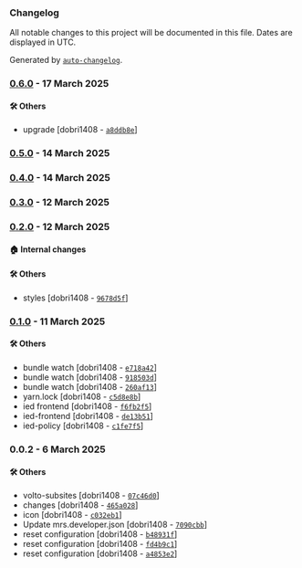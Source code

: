 ### Changelog

All notable changes to this project will be documented in this file. Dates are displayed in UTC.

Generated by [`auto-changelog`](https://github.com/CookPete/auto-changelog).

### [0.6.0](https://github.com/eea/ied-frontend/compare/0.5.0...0.6.0) - 17 March 2025

#### :hammer_and_wrench: Others

- upgrade [dobri1408 - [`a8ddb8e`](https://github.com/eea/ied-frontend/commit/a8ddb8e621b9ec9d650130cab01c22cf13f99482)]
### [0.5.0](https://github.com/eea/ied-frontend/compare/0.4.0...0.5.0) - 14 March 2025

### [0.4.0](https://github.com/eea/ied-frontend/compare/0.3.0...0.4.0) - 14 March 2025

### [0.3.0](https://github.com/eea/ied-frontend/compare/0.2.0...0.3.0) - 12 March 2025

### [0.2.0](https://github.com/eea/ied-frontend/compare/0.1.0...0.2.0) - 12 March 2025

#### :house: Internal changes


#### :hammer_and_wrench: Others

- styles [dobri1408 - [`9678d5f`](https://github.com/eea/ied-frontend/commit/9678d5fe9254d14df3bc7cdfdb087b8afe40a750)]
### [0.1.0](https://github.com/eea/ied-frontend/compare/0.0.2...0.1.0) - 11 March 2025

#### :hammer_and_wrench: Others

- bundle watch [dobri1408 - [`e718a42`](https://github.com/eea/ied-frontend/commit/e718a42a75be6ad8aed0f1d611d9017f0acbc8a7)]
- bundle watch [dobri1408 - [`918503d`](https://github.com/eea/ied-frontend/commit/918503de06e7682e74f1c98de5d6e4f64bcf5769)]
- bundle watch [dobri1408 - [`260af13`](https://github.com/eea/ied-frontend/commit/260af13af22bdde22039c61e57f05f6bf7e867c5)]
- yarn.lock [dobri1408 - [`c5d8e8b`](https://github.com/eea/ied-frontend/commit/c5d8e8b69ecd2e3934a2a34690c22c8fb590b518)]
- ied frontend [dobri1408 - [`f6fb2f5`](https://github.com/eea/ied-frontend/commit/f6fb2f5fdb388027e746f2eb069a5dcb3d451a17)]
- ied-frontend [dobri1408 - [`de13b51`](https://github.com/eea/ied-frontend/commit/de13b512c370e067a1ab64df859a68160b5cbfb7)]
- ied-policy [dobri1408 - [`c1fe7f5`](https://github.com/eea/ied-frontend/commit/c1fe7f570da1e8e778d39c3f2e5d216d1be6cd44)]
### 0.0.2 - 6 March 2025

#### :hammer_and_wrench: Others

- volto-subsites [dobri1408 - [`07c46d0`](https://github.com/eea/ied-frontend/commit/07c46d056efc839a3c0419649ddde87303fa829d)]
- changes [dobri1408 - [`465a028`](https://github.com/eea/ied-frontend/commit/465a0286a0d1ddfabeab45ad4094576ac1188276)]
- icon [dobri1408 - [`c032eb1`](https://github.com/eea/ied-frontend/commit/c032eb1ea4ead0b24dfa9e99335594cd6fc55993)]
- Update mrs.developer.json [dobri1408 - [`7090cbb`](https://github.com/eea/ied-frontend/commit/7090cbb7535fb59732f86d583aaf2ddba206e7cb)]
- reset configuration [dobri1408 - [`b48931f`](https://github.com/eea/ied-frontend/commit/b48931fe421dff9467a0a23aaf8f35861ccec259)]
- reset configuration [dobri1408 - [`fd4b9c1`](https://github.com/eea/ied-frontend/commit/fd4b9c1e9d4b3a5658b514b80ebf62a2274e9ea6)]
- reset configuration [dobri1408 - [`a4853e2`](https://github.com/eea/ied-frontend/commit/a4853e22411e1d1ad7310b646b560b4d0db2d304)]
